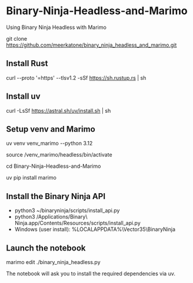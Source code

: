 # Binary-Ninja-Headless-and-Marimo
Using Binary Ninja Headless with Marimo

git clone https://github.com/meerkatone/binary_ninja_headless_and_marimo.git

## Install Rust
curl --proto '=https' --tlsv1.2 -sSf https://sh.rustup.rs | sh

## Install uv
curl -LsSf https://astral.sh/uv/install.sh | sh

## Setup venv and Marimo
uv venv venv_marimo --python 3.12

source /venv_marimo/headless/bin/activate

cd Binary-Ninja-Headless-and-Marimo

uv pip install marimo

## Install the Binary Ninja API
- python3 ~/binaryninja/scripts/install_api.py
- python3 /Applications/Binary\ Ninja.app/Contents/Resources/scripts/install_api.py
- Windows (user install): %LOCALAPPDATA%\Vector35\BinaryNinja

## Launch the notebook
marimo edit ./binary_ninja_headless.py

The notebook will ask you to install the required dependencies via uv.
